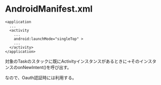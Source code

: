 # AndroidManifest.xml

```
<application
  ...
  <activity
    ...
    android:launchMode="singleTop" >
    ...
  </activity>
</application>
```

対象のTaskのスタックに既にActivityインスタンスがあるときに→そのインスタンスのonNewIntent()を呼び出す。

なので、Oauth認証時には利用する。
